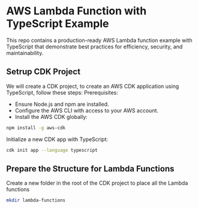 # AWS Lambda Function with TypeScript Example

This repo contains a production-ready AWS Lambda function example with TypeScript that demonstrate best practices for efficiency, security, and maintainability.

## Setrup CDK Project

We will create a CDK project, to create an AWS CDK application using TypeScript, follow these steps:
Prerequisites:

-   Ensure Node.js and npm are installed.
-   Configure the AWS CLI with access to your AWS account.
-   Install the AWS CDK globally:

```bash
npm install -g aws-cdk
```

Initialize a new CDK app with TypeScript:

```bash
cdk init app --language typescript
```

## Prepare the Structure for Lambda Functions

Create a new folder in the root of the CDK project to place all the Lambda functions

```bash
mkdir lambda-functions
```
